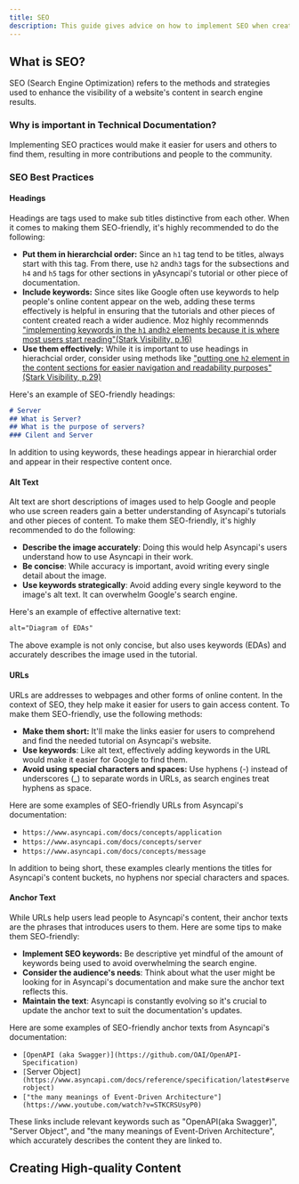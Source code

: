 ```yaml
---
title: SEO
description: This guide gives advice on how to implement SEO when creating tutorials and other forms of content for Asyncapi.
---
```


## What is SEO?

SEO (Search Engine Optimization) refers to the methods and strategies used to enhance the visibility of a website's content in search engine results.

### Why is important in Technical Documentation?

Implementing SEO practices would make it easier for users and others to find them, resulting in more contributions and people to the community.  

### SEO Best Practices  

#### Headings

Headings are tags used to make sub titles distinctive from each other. When it comes to making them SEO-friendly, it's highly recommended to do the following:

- **Put them in hierarchcial order:** Since an `h1` tag tend to be titles, always start with this tag. From there, use `h2` and`h3` tags for the subsections and `h4` and `h5` tags for other sections in yAsyncapi's tutorial or other piece of documentation.
- **Include keywords:** Since sites like Google often use keywords to help people's online content appear on the web, adding these terms effectively is helpful in ensuring that the tutorials and other pieces of content created reach a wider audience. Moz highly recommennds ["implementing keywords in the `h1` and`h2` elements because it is where most users start reading"(Stark Visibility, p.16)](https://starkvisibility.com/wp-content/uploads/2022/04/SEO-Copywriting-101-eBook.pdf)  
- **Use them effectively:** While it is important to use headings in hierachcial order, consider using methods like ["putting one `h2` element in the content sections for easier navigation and readability purposes"(Stark Visibility, p.29)](https://starkvisibility.com/wp-content/uploads/2022/04/SEO-Copywriting-101-eBook.pdf)

Here's an example of SEO-friendly headings:

```md
# Server 
## What is Server?
## What is the purpose of servers?
### Cilent and Server
```
In addition to using keywords, these headings appear in hierarchial order and appear in their respective content once. 

#### Alt Text

Alt text are short descriptions of images used to help Google and people who use screen readers gain a better understanding of Asyncapi's tutorials and other pieces of content. To make them SEO-friendly, it's highly recommended to do the following:

- **Describe the image accurately**:  Doing this would help Asyncapi's users understand how to use Asyncapi in their work.
- **Be concise**: While accuracy is important, avoid writing every single detail about the image.
- **Use keywords strategically**: Avoid adding every single keyword to the image's alt text. It can overwhelm Google's search engine.

Here's an example of effective alternative text:

```html
alt="Diagram of EDAs"
```
The above example is not only concise, but also uses keywords (EDAs) and accurately describes the image used in the tutorial. 
#### URLs

URLs are addresses to webpages and other forms of online content. In the context of SEO, they help make it easier for users to gain access content. To make them SEO-friendly, use the following methods:

- **Make them short:** It'll make the links easier for users to comprehend and find the needed tutorial on Asyncapi's website.
- **Use keywords**: Like alt text, effectively adding keywords in the URL would make it easier for Google to find them.
- **Avoid using special characters and spaces:** Use hyphens (-) instead of underscores (_) to separate words in URLs, as search engines treat hyphens as space.

Here are some examples of SEO-friendly URLs from Asyncapi's documentation:

- `https://www.asyncapi.com/docs/concepts/application`
- `https://www.asyncapi.com/docs/concepts/server`
- `https://www.asyncapi.com/docs/concepts/message`

In addition to being short, these examples clearly mentions the titles for Asyncapi's content buckets, no hyphens nor special characters and spaces.

#### Anchor Text

While URLs help users lead people to Asyncapi's content, their anchor texts are the phrases that introduces users to them. Here are some tips to make them SEO-friendly:

- **Implement SEO keywords:**  Be descriptive yet mindful of the amount of keywords being used to avoid overwhelming the search engine.
- **Consider the audience's needs**:  Think about what the user might be looking for in Asyncapi's documentation and make sure the anchor text reflects this.
- **Maintain the text**: Asyncapi is constantly evolving so it's crucial to update the anchor text to suit the documentation's updates.

Here are some examples of SEO-friendly anchor texts from Asyncapi's documentation:

- `[OpenAPI (aka Swagger)](https://github.com/OAI/OpenAPI-Specification)`
- `[`Server Object`](https://www.asyncapi.com/docs/reference/specification/latest#serverobject)`
- `["the many meanings of Event-Driven Architecture"](https://www.youtube.com/watch?v=STKCRSUsyP0)`

These links include relevant keywords such as "OpenAPI(aka Swagger)", "Server Object", and "the many meanings of Event-Driven Architecture", which accurately describes the content they are linked to.

## Creating High-quality Content 
<!-- add tips here -->
